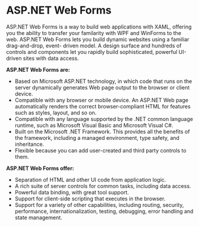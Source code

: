 # ASP.NET Web Forms

ASP.NET Web Forms is a way to build web applications with XAML, offering you the
ability to transfer your familarity with WPF and WinForms to the web.  ASP.NET
Web Forms lets you build dynamic websites using a familiar drag-and-drop, event-
driven model. A design surface and hundreds of controls and components let you
rapidly build sophisticated, powerful UI-driven sites with data access.

**ASP.NET Web Forms are:**

* Based on Microsoft ASP.NET technology, in which code that runs on the server
  dynamically generates Web page output to the browser or client device.
* Compatible with any browser or mobile device. An ASP.NET Web page
  automatically renders the correct browser-compliant HTML for features such as
  styles, layout, and so on.
* Compatible with any language supported by the .NET common language runtime,
  such as Microsoft Visual Basic and Microsoft Visual C#.
* Built on the Microsoft .NET Framework. This provides all the benefits of the
  framework, including a managed environment, type safety, and inheritance.
* Flexible because you can add user-created and third party controls to them.

**ASP.NET Web Forms offer:**

* Separation of HTML and other UI code from application logic.
* A rich suite of server controls for common tasks, including data access.
* Powerful data binding, with great tool support.
* Support for client-side scripting that executes in the browser.
* Support for a variety of other capabilities, including routing, security,
  performance, internationalization, testing, debugging, error handling and
  state management.